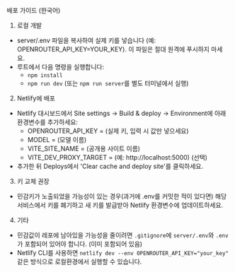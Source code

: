 배포 가이드 (한국어)

1) 로컬 개발
- server/.env 파일을 복사하여 실제 키를 넣습니다 (예: OPENROUTER_API_KEY=YOUR_KEY). 이 파일은 절대 원격에 푸시하지 마세요.
- 루트에서 다음 명령을 실행합니다:
  - `npm install`
  - `npm run dev` (또는 `npm run server`를 별도 터미널에서 실행)

2) Netlify에 배포
- Netlify 대시보드에서 Site settings → Build & deploy → Environment에 아래 환경변수를 추가하세요:
  - OPENROUTER_API_KEY = (실제 키, 입력 시 값만 넣으세요)
  - MODEL = (모델 이름)
  - VITE_SITE_NAME = (공개용 사이트 이름)
  - VITE_DEV_PROXY_TARGET = (예: http://localhost:5000)  (선택)
- 추가한 뒤 Deploys에서 'Clear cache and deploy site'를 클릭하세요.

3) 키 교체 권장
- 민감키가 노출되었을 가능성이 있는 경우(과거에 .env를 커밋한 적이 있다면) 해당 서비스에서 키를 폐기하고 새 키를 발급받아 Netlify 환경변수에 업데이트하세요.

4) 기타
- 민감값이 레포에 남아있을 가능성을 줄이려면 `.gitignore`에 `server/.env`와 `.env`가 포함되어 있어야 합니다. (이미 포함되어 있음)
- Netlify CLI를 사용하면 `netlify dev --env OPENROUTER_API_KEY="your_key"` 같은 방식으로 로컬환경에서 실행할 수 있습니다.
